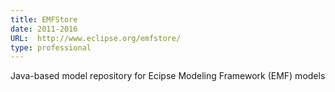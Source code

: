 ```yaml
---
title: EMFStore
date: 2011-2016
URL:  http://www.eclipse.org/emfstore/
type: professional
---
```

Java-based model repository for Ecipse Modeling Framework (EMF) models